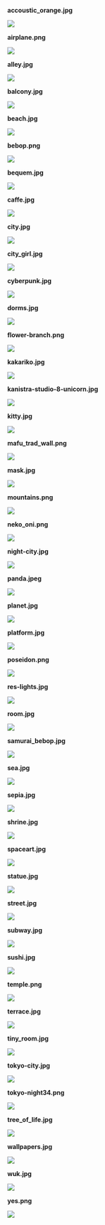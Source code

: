 **accoustic_orange.jpg**

![](data/backgrounds/accoustic_orange.jpg)

**airplane.png**

![](data/backgrounds/airplane.png)

**alley.jpg**

![](data/backgrounds/alley.jpg)

**balcony.jpg**

![](data/backgrounds/balcony.jpg)

**beach.jpg**

![](data/backgrounds/beach.jpg)

**bebop.png**

![](data/backgrounds/bebop.png)

**bequem.jpg**

![](data/backgrounds/bequem.jpg)

**caffe.jpg**

![](data/backgrounds/caffe.jpg)

**city.jpg**

![](data/backgrounds/city.jpg)

**city_girl.jpg**

![](data/backgrounds/city_girl.jpg)

**cyberpunk.jpg**

![](data/backgrounds/cyberpunk.jpg)

**dorms.jpg**

![](data/backgrounds/dorms.jpg)

**flower-branch.png**

![](data/backgrounds/flower-branch.png)

**kakariko.jpg**

![](data/backgrounds/kakariko.jpg)

**kanistra-studio-8-unicorn.jpg**

![](data/backgrounds/kanistra-studio-8-unicorn.jpg)

**kitty.jpg**

![](data/backgrounds/kitty.jpg)

**mafu_trad_wall.png**

![](data/backgrounds/mafu_trad_wall.png)

**mask.jpg**

![](data/backgrounds/mask.jpg)

**mountains.png**

![](data/backgrounds/mountains.png)

**neko_oni.png**

![](data/backgrounds/neko_oni.png)

**night-city.jpg**

![](data/backgrounds/night-city.jpg)

**panda.jpeg**

![](data/backgrounds/panda.jpeg)

**planet.jpg**

![](data/backgrounds/planet.jpg)

**platform.jpg**

![](data/backgrounds/platform.jpg)

**poseidon.png**

![](data/backgrounds/poseidon.png)

**res-lights.jpg**

![](data/backgrounds/res-lights.jpg)

**room.jpg**

![](data/backgrounds/room.jpg)

**samurai_bebop.jpg**

![](data/backgrounds/samurai_bebop.jpg)

**sea.jpg**

![](data/backgrounds/sea.jpg)

**sepia.jpg**

![](data/backgrounds/sepia.jpg)

**shrine.jpg**

![](data/backgrounds/shrine.jpg)

**spaceart.jpg**

![](data/backgrounds/spaceart.jpg)

**statue.jpg**

![](data/backgrounds/statue.jpg)

**street.jpg**

![](data/backgrounds/street.jpg)

**subway.jpg**

![](data/backgrounds/subway.jpg)

**sushi.jpg**

![](data/backgrounds/sushi.jpg)

**temple.png**

![](data/backgrounds/temple.png)

**terrace.jpg**

![](data/backgrounds/terrace.jpg)

**tiny_room.jpg**

![](data/backgrounds/tiny_room.jpg)

**tokyo-city.jpg**

![](data/backgrounds/tokyo-city.jpg)

**tokyo-night34.png**

![](data/backgrounds/tokyo-night34.png)

**tree_of_life.jpg**

![](data/backgrounds/tree_of_life.jpg)

**wallpapers.jpg**

![](data/backgrounds/wallpapers.jpg)

**wuk.jpg**

![](data/backgrounds/wuk.jpg)

**yes.png**

![](data/backgrounds/yes.png)

